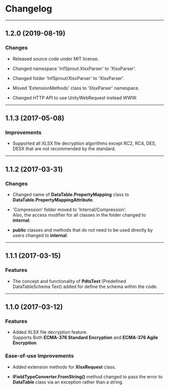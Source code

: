 # Changelog

* * *
## 1.2.0 (2019-08-19)

### Changes
- Released source code under MIT license.

- Changed namespace 'InfSprout.XlsxParser' to 'XlsxParser'.

- Changed folder 'InfSprout/XlsxParser' to 'XlsxParser'.

- Moved 'ExtensionMethods' class to 'XlsxParser' namespace.

- Changed HTTP API to use UnityWebRequest instead WWW.

* * *
## 1.1.3 (2017-05-08)

### Improvements
- Supported all XLSX file decryption algorithms except RC2, RC4, DES, DESX that are not recommended by the standard.

* * *
## 1.1.2 (2017-03-31)

### Changes
- Changed name of **DataTable.PropertyMapping** class to **DataTable.PropertyMappingAttribute**.

- 'Compression' folder moved to 'Internal/Compression'.<br>
Also, the access modifier for all classes in the folder changed to **internal**.

- **public** classes and methods that do not need to be used directly by users changed to **internal**.

* * *
## 1.1.1 (2017-03-15)

### Features
- The concept and functionality of **PdtsText** (Predefined DataTableSchema Text) added for define the schema within the code.<br> 


* * *
## 1.1.0 (2017-03-12)

### Features
- Added XLSX file decryption feature.<br>
Supports Both **ECMA-376 Standard Encryption** and **ECMA-376 Agile Encryption**.

### Ease-of-use Improvements

- Added extension methods for **XlsxRequest** class.

- **IFieldTypeConverter.FromString()** method changed to pass the error to **DataTable** class via an exception rather than a string.
